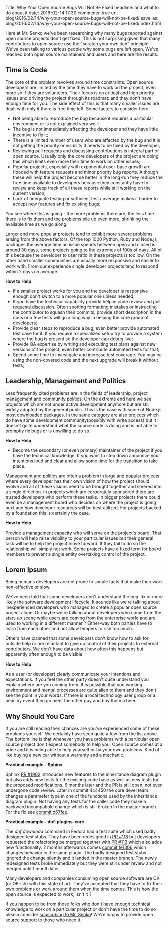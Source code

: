 Title: Why Your Open Source Bugs Will Not Be Fixed
headline: and what to do about it
date: 2016-02-14 17:30
comments: true
url: blog/2016/02/14/why-your-open-source-bugs-will-not-be-fixed/
save_as: blog/2016/02/14/why-your-open-source-bugs-will-not-be-fixed/index.html

Here at Mr. Senko we've been researching why many bugs reported against
open source projects don't get fixed. This is not surprising given that many
contributors to open source use the "scratch your own itch" principle.
We've been talking to various people why some bugs are left open. We've
reached both open source maintainers and users and here are the results.

Time is Code
------------

The core of the problem revolves around time constraints. Open source developers
are limited by the time they have to work on the project, even more so if they
are volunteers. Their focus is on critical and high priority issues and driving
the project through its roadmap and they don't have enough time for you.
The side effect of this is that many smaller
issues are dealt with only if there is free time left.
Some factors to consider here:

* Not being able to reproduce the bug because it requires a particular
environment or is not explained very well;
* The bug is not immediately affecting the developer and they have
little incentive to fix it;
* There is a limited number of users who are affected by the bug and it
is not getting the priority or visibility it needs to be fixed by the
developer;
* Reviewing pull requests and discussing contributions is integral part of
open source. Usually only the core developers of the project are doing this
which limits even more their time to work on other issues;
* Popular projects, especially with exponential user-base growth are flooded
with feature requests and minor priority bug reports. Although these will
help the project become better in the long-run they reduce the free time
available to developers because they constantly have to review and keep track
of all these reports while still working on the current version;
* Lack of adequate testing or sufficient test coverage makes it harder to
accept new features and fix existing bugs;

You see where this is going - the more problems there are, the less time there
is to fix them and the problems pile up even more, shrinking the available time
as we go along.

Larger and more popular projects tend to exhibit more severe problems arising
from the above factors. Of the top 1000 Python, Ruby and Node.js packages
the average time an issue spends between open and closed is around 30 days,
some projects going to the extremes of 100s of days. All of this because the
developer to user ratio in these projects is too low.
On the other hand smaller communities are usually more responsive and
easier to work with. From our experience single developer projects tend to
respond within 2 days on average.


**How to Help**

* If a smaller project works for you and the developer is responsive enough
don't switch to a more popular one unless needed;
* If you have the technical capability provide help in code review and
pull requests discussion. Often spotting formatting mistakes or instructing
the contributor to squash their commits, provide short description in the docs
or a few tests will go a long way in helping the core group of developers;
* Provide clear steps to reproduce a bug, even better provide automated test
case for it. If you require a specialized setup try to provide a system where
the bug is present so the developer can debug live;
* Provide QA expertise by writing and executing test plans against new versions
of the project, even better contribute automated tests for that;
* Spend some time to investigate and increase test coverage. You may be using
the non-covered code and the next upgrade will break it without tests;


Leadership, Management and Politics
-----------------------------------

Less frequently cited problems are in the fields of leadership, project
management and community politics.
On the extreme end here we see projects which are not under active development
anymore but are still widely adopted by the general public. This is the case
with some of Node.js most downloaded packages. In the same category are also
projects which do have some development community(possibly with write access)
but it doesn't quite understand what the source code is doing and is not
able to promptly fix bugs or is unwilling to do so.

**How to Help**

* Become the secondary (or even primary) maintainer of the project if you have
the technical knowledge. If you want to step down announce your intentions
loud and clear and allow some time for the transition to take place.


Management and politics are often a problem in large and popular projects
where every developer has their own vision of how the project should evolve
and all of these visions need to be brought together and steered into a single
direction. In projects which are corporately sponsored there are trusted
developers who perform these tasks. In bigger projects there could even be
a management board who decides on where the project is going next and how
developer resources will be best utilized. For projects backed by a foundation
this is certainly the case.

**How to Help**

Provide a management capacity who will serve on the project's board. That
person will help raise visibility to your particular issues but their general
task will be to help the project move forward. If they fail to do so the
relationship will simply not work. Some projects have a fixed term for board
members to prevent a single entity overtaking control of the project.


Lorem Ipsum
-----------

Being humans developers are not prone to simple facts that make their work
non-effective or slow.

We've been told that some developers don't understand the bug-fix or more likely
the software development lifecycle. It sounds like we're talking about
inexperienced developers who managed to create a popular open source project
alone. Or maybe we're talking about developers who come from the start-up
scene while users are coming from the enterprise world and are used to working
in a different manner ? Either-way both parties have to learn from each other
and not allow tempers to rise too much.

Others have claimed that some developers don't know how to ask for outside help or
are reluctant to give up control of their projects to external contributors.
We don't have data about how often this happens but apparently often enough
to be visible.


**How to Help**

As a user (or developer) clearly communicate your intentions and expectations.
If you feel the other party doesn't quite understand you explain where are you
coming from. It is possible that you working environment and mental processes
are quite alien to them and they don't see the point in your words. If there is
a local technology user group or a near-by event then go meet the other guy
and buy them a beer.


Why Should You Care
-------------------

If you are still reading then chances are you've experienced some of these
problems yourself. We certainly have seen quite a few from the list above.
The bottom line is that whenever you have problems with a particular open
source project don't expect somebody to help you. Open source comes at a
price and it is being able to help yourself or fix your own problems. Kind
of like buying a new car without a warranty and a mechanic.

**Practical example - Sphinx**

Sphinx [PR #1902](https://github.com/sphinx-doc/sphinx/pull/1902) introduces
new features to the inheritance diagram plugin but also adds new tests for
the existing code base as well as new tests for the proposed modifications.
6 months later and the PR is still open, not even undergone code review.
Later in commit 4c4450 the core devel team changes a parameter type in one
of the functions used by the inheritance diagram plugin. Not having any tests
for the caller code they make a backward incompatible change which is still
broken in the master branch. For the fix see 
[commit d67fee](https://github.com/atodorov/sphinx/commit/d67fee57f000385cb48dba6cb1c725ddb0e0e2c0).

**Practical example - dnf-plugins-core**

The *dnf download* command in Fedora had a test suite which used badly
designed test stubs. They have been redesigned in
[PR #118](https://github.com/rpm-software-management/dnf-plugins-core/pull/118)
but developers requested the refactoring be merged together with
[PR #113](https://github.com/rpm-software-management/dnf-plugins-core/pull/113)
which also adds new functionality. 2 months afterwards comes
[commit fe1306](https://github.com/rpm-software-management/dnf-plugins-core/commit/fe130669ffc4c1d6eba8f10cda35ab4d803d5a3d)
which changes behavior in the same plugin. The badly designed test stubs
ignored the change silently and it landed in the master branch. The newly
redesigned tests broke immediately but they were still under review and not
merged until 1 month later.


Many developers and companies consuming open source software are OK
(or OK-ish) with this state of art. They've accepted that they have to
fix their own problems or work around them when the time comes.
This is how the open source is expected to work, isn't it ?

If you happen to be from those folks who don't have enough technical
knowledge to work on a particular project or don't have the time to
do so please consider [subscribing to Mr. Senko]({filename}pages/subscribe.html)!
We're happy to provide open source support to those who need it.
